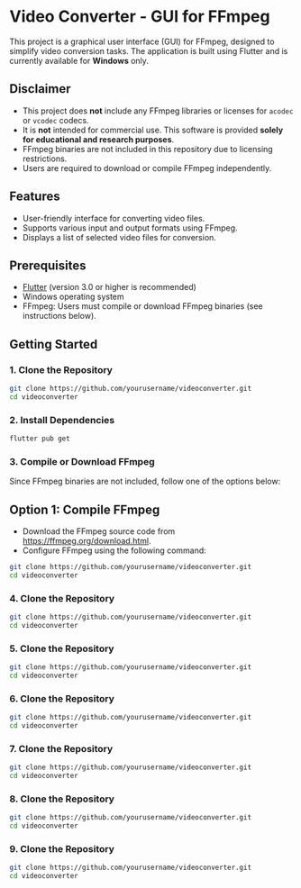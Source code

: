 # Video Converter - GUI for FFmpeg

This project is a graphical user interface (GUI) for FFmpeg, designed to simplify video conversion tasks. The application is built using Flutter and is currently available for **Windows** only.

## Disclaimer

- This project does **not** include any FFmpeg libraries or licenses for `acodec` or `vcodec` codecs.
- It is **not** intended for commercial use. This software is provided **solely for educational and research purposes**.
- FFmpeg binaries are not included in this repository due to licensing restrictions.
- Users are required to download or compile FFmpeg independently.
  
## Features

- User-friendly interface for converting video files.
- Supports various input and output formats using FFmpeg.
- Displays a list of selected video files for conversion.

## Prerequisites

- [Flutter](https://flutter.dev/) (version 3.0 or higher is recommended)
- Windows operating system
- FFmpeg: Users must compile or download FFmpeg binaries (see instructions below).

## Getting Started
### 1. Clone the Repository
```bash
git clone https://github.com/yourusername/videoconverter.git
cd videoconverter
```

### 2. Install Dependencies
```bash
flutter pub get
```

### 3. Compile or Download FFmpeg
Since FFmpeg binaries are not included, follow one of the options below:
## Option 1: Compile FFmpeg
- Download the FFmpeg source code from https://ffmpeg.org/download.html.
- Configure FFmpeg using the following command:

```bash
git clone https://github.com/yourusername/videoconverter.git
cd videoconverter
```
### 4. Clone the Repository
```bash
git clone https://github.com/yourusername/videoconverter.git
cd videoconverter
```
### 5. Clone the Repository
```bash
git clone https://github.com/yourusername/videoconverter.git
cd videoconverter
```
### 6. Clone the Repository
```bash
git clone https://github.com/yourusername/videoconverter.git
cd videoconverter
```
### 7. Clone the Repository
```bash
git clone https://github.com/yourusername/videoconverter.git
cd videoconverter
```
### 8. Clone the Repository
```bash
git clone https://github.com/yourusername/videoconverter.git
cd videoconverter
```
### 9. Clone the Repository
```bash
git clone https://github.com/yourusername/videoconverter.git
cd videoconverter
```
